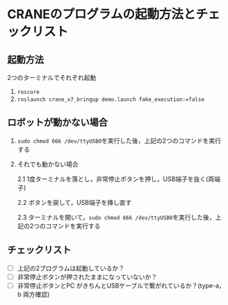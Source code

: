 # CRANEのプログラムの起動方法とチェックリスト

## 起動方法
2つのターミナルでそれぞれ起動
1. `roscore`
2. `roslaunch crane_x7_bringup demo.launch fake_execution:=false`

## ロボットが動かない場合
1. `sudo chmod 666 /dev/ttyUSB0`を実行した後，上記の2つのコマンドを実行する

2.  それでも動かない場合

    2.1 1度ターミナルを落とし，非常停止ボタンを押し，USB端子を抜く(両端子)

    2.2 ボタンを戻して，USB端子を挿し直す
 
    2.3 ターミナルを開いて，`sudo chmod 666 /dev/ttyUSB0`を実行した後，上記の2つのコマンドを実行する
  

## チェックリスト
- [ ] 上記の2プログラムは起動しているか？
- [ ] 非常停止ボタンが押されたままになっていないか？
- [ ] 非常停止ボタンとPC がきちんとUSBケーブルで繋がれているか？(type-a，b 両方確認)
